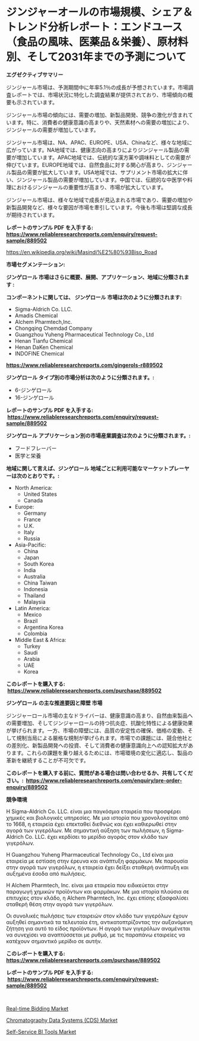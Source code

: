 <p><h1>ジンジャーオールの市場規模、シェア＆トレンド分析レポート：エンドユース（食品の風味、医薬品＆栄養）、原材料別、そして2031年までの予測について</h1></p><p><strong>エグゼクティブサマリー</strong></p>
<p><p>ジンジャール市場は、予測期間中に年率5.1％の成長が予想されています。市場調査レポートでは、市場状況に特化した調査結果が提供されており、市場傾向の概要も示されています。</p><p>ジンジャール市場の傾向には、需要の増加、新製品開発、競争の激化が含まれています。特に、消費者の健康意識の高まりや、天然素材への需要の増加により、ジンジャールの需要が増加しています。</p><p>ジンジャール市場は、NA、APAC、EUROPE、USA、Chinaなど、様々な地域に広がっています。NA地域では、健康志向の高まりによりジンジャール製品の需要が増加しています。APAC地域では、伝統的な漢方薬や調味料としての需要が伸びています。EUROPE地域では、自然食品に対する関心が高まり、ジンジャール製品の需要が拡大しています。USA地域では、サプリメント市場の拡大に伴い、ジンジャール製品の需要が増加しています。中国では、伝統的な中医学や料理におけるジンジャールの重要性が高まり、市場が拡大しています。</p><p>ジンジャール市場は、様々な地域で成長が見込まれる市場であり、需要の増加や新製品開発など、様々な要因が市場を牽引しています。今後も市場は堅調な成長が期待されています。</p></p>
<p><strong>レポートのサンプル PDF を入手する: <a href="https://www.reliableresearchreports.com/enquiry/request-sample/889502">https://www.reliableresearchreports.com/enquiry/request-sample/889502</a></strong></p>
<p><a href="https://en.wikipedia.org/wiki/Masindi%E2%80%93Biso_Road">https://en.wikipedia.org/wiki/Masindi%E2%80%93Biso_Road</a></p>
<p><strong>市場セグメンテーション:</strong></p>
<p><strong> ジンゲロール 市場はさらに概要、展開、アプリケーション、地域に分類されます :</strong></p>
<p><strong>コンポーネントに関しては、 ジンゲロール 市場は次のように分類されます: &nbsp;</strong></p>
<p><ul><li>Sigma-Aldrich Co. LLC.</li><li>Amadis Chemical</li><li>Alchem Pharmtech,Inc.</li><li>Chongqing Chemdad Company</li><li>Guangzhou Yuheng Pharmaceutical Technology Co., Ltd</li><li>Henan Tianfu Chemical</li><li>Henan DaKen Chemical</li><li>INDOFINE Chemical</li></ul></p>
<p><strong><a href="https://www.reliableresearchreports.com/gingerols-r889502">https://www.reliableresearchreports.com/gingerols-r889502</a></strong></p>
<p><strong> ジンゲロール タイプ別の市場分析は次のように分類されます。:</strong></p>
<p><ul><li>6-ジンゲロール</li><li>16-ジンゲロール</li></ul></p>
<p><strong>レポートのサンプル PDF を入手する: &nbsp;<a href="https://www.reliableresearchreports.com/enquiry/request-sample/889502">https://www.reliableresearchreports.com/enquiry/request-sample/889502</a></strong></p>
<p><strong> ジンゲロール アプリケーション別の市場産業調査は次のように分類されます。:</strong></p>
<p><ul><li>フードフレーバー</li><li>医学と栄養</li></ul></p>
<p><strong>地域に関して言えば、ジンゲロール 地域ごとに利用可能なマーケットプレーヤーは次のとおりです。:</strong></p>
<p><ul>
    <li>
        North America:
        <ul>
            <li>United States</li>
            <li>Canada</li>
        </ul>
    </li>
    <li>
        Europe:
        <ul>
            <li>Germany</li>
            <li>France</li>
            <li>U.K.</li>
            <li>Italy</li>
            <li>Russia</li>
        </ul>
    </li>
    <li>
        Asia-Pacific:
        <ul>
            <li>China</li>
            <li>Japan</li>
            <li>South Korea</li>
            <li>India</li>
            <li>Australia</li>
            <li>China Taiwan</li>
            <li>Indonesia</li>
            <li>Thailand</li>
            <li>Malaysia</li>
        </ul>
    </li>
    <li>
        Latin America:
        <ul>
            <li>Mexico</li>
            <li>Brazil</li>
            <li>Argentina Korea</li>
            <li>Colombia</li>
        </ul>
    </li>
    <li>
        Middle East & Africa:
        <ul>
            <li>Turkey</li>
            <li>Saudi</li>
            <li>Arabia</li>
            <li>UAE</li>
            <li>Korea</li>
        </ul>
    </li>
    </ul></p>
<p><strong>このレポートを購入する: &nbsp;<a href="https://www.reliableresearchreports.com/purchase/889502">https://www.reliableresearchreports.com/purchase/889502</a></strong></p>
<p><strong>ジンゲロール の主な推進要因と障壁 市場</strong></p>
<p><p>ジンジャーロール市場の主なドライバーは、健康意識の高まり、自然由来製品への需要増加、そしてジンジャーロールの持つ抗炎症、抗酸化特性による健康効果が挙げられます。一方、市場の障壁には、品質の安定性の確保、価格の変動、そして規制当局による厳格な規制が挙げられます。市場での課題には、競合他社との差別化、新製品開発への投資、そして消費者の健康意識向上への認知拡大があります。これらの課題を乗り越えるためには、市場環境の変化に適応し、製品の革新を継続することが不可欠です。</p></p>
<p><strong>このレポートを購入する前に、質問がある場合は問い合わせるか、共有してください。:&nbsp; <a href="https://www.reliableresearchreports.com/enquiry/pre-order-enquiry/889502">https://www.reliableresearchreports.com/enquiry/pre-order-enquiry/889502</a></strong></p>
<p><strong>競争環境</strong></p>
<p><p>Η Sigma-Aldrich Co. LLC. είναι μια παγκόσμια εταιρεία που προσφέρει χημικές και βιολογικές υπηρεσίες. Με μια ιστορία που χρονολογείται από το 1668, η εταιρεία έχει επεκταθεί διεθνώς και έχει καθιερωθεί στην αγορά των γιγερόλων. Με σημαντική αύξηση των πωλήσεων, η Sigma-Aldrich Co. LLC. έχει κερδίσει το μερίδιο αγοράς στον κλάδο των γιγερόλων.</p><p>Η Guangzhou Yuheng Pharmaceutical Technology Co., Ltd είναι μια εταιρεία με εστίαση στην έρευνα και ανάπτυξη φαρμάκων. Με παρουσία στην αγορά των γιγερόλων, η εταιρεία έχει δείξει σταθερή ανάπτυξη και αυξημένα έσοδα από πωλήσεις.</p><p>Η Alchem Pharmtech, Inc. είναι μια εταιρεία που ειδικεύεται στην παραγωγή χημικών προϊόντων και φαρμάκων. Με μια ιστορία πλούσια σε επιτυχίες στον κλάδο, η Alchem Pharmtech, Inc. έχει επίσης εξασφαλίσει σταθερή θέση στην αγορά των γιγερόλων.</p><p>Οι συνολικές πωλήσεις των εταιρειών στον κλάδο των γιγερόλων έχουν αυξηθεί σημαντικά τα τελευταία έτη, αντικατοπτρίζοντας την αυξανόμενη ζήτηση για αυτό το είδος προϊόντων. Η αγορά των γιγερόλων αναμένεται να συνεχίσει να αναπτύσσεται με ρυθμό, με τις παραπάνω εταιρείες να κατέχουν σημαντικό μερίδιο σε αυτήν.</p></p>
<p><strong>このレポートを購入する: &nbsp; <a href="https://www.reliableresearchreports.com/purchase/889502">https://www.reliableresearchreports.com/purchase/889502</a></strong></p>
<p><strong>レポートのサンプル PDF を入手する: &nbsp;<a href="https://www.reliableresearchreports.com/enquiry/request-sample/889502">https://www.reliableresearchreports.com/enquiry/request-sample/889502</a></strong><strong></strong></p>
<p>&nbsp;</p>
<p><p><a href="https://github.com/JosephWillisbXXgf/Market-Research-Report-List-1/blob/main/real-time-bidding-market.md">Real-time Bidding Market</a></p><p><a href="https://github.com/ORAZITOM/Market-Research-Report-List-1/blob/main/chromatography-data-systems-cds-market.md">Chromatography Data Systems (CDS) Market</a></p><p><a href="https://github.com/mdkiwi4kiwi/Market-Research-Report-List-1/blob/main/self-service-bi-tools-market.md">Self-Service BI Tools Market</a></p></p>